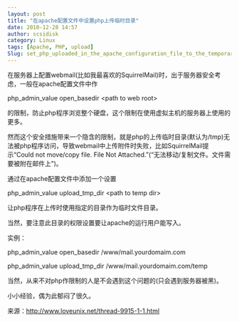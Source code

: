 ```yaml
---
layout: post
title: "在apache配置文件中设置php上传临时目录"
date: 2010-12-28 14:57
author: scsidisk
category: Linux
tags: [Apache, PHP, upload]
Slug: set_php_uploaded_in_the_apache_configuration_file_to_the_temporary_directory
---
```


在服务器上配置webmail(比如我最喜欢的SquirrelMail)时，出于服务器安全考虑，一般在apache配置文件中作

php\_admin\_value open\_basedir \<path to web root\>

的限制，防止php程序浏览整个硬盘，这个限制在使用虚拟主机的服务器上使用的更多。

然而这个安全措施带来一个隐含的限制，就是php的上传临时目录(默认为/tmp)无法被php程序访问，导致webmail中上传附件时失败，比如SquirrelMail提示“Could
not move/copy file. File Not
Attached.”(“无法移动/复制文件。文件需要被附在邮件上”)。

通过在apache配置文件中添加一个设置

php\_admin\_value upload\_tmp\_dir \<path to temp dir\>

让php程序在上传时使用指定的目录作为临时文件目录。

当然，要注意此目录的权限设置要让apache的运行用户能写入。

实例：

php\_admin\_value open\_basedir /www/mail.yourdomaim.com

php\_admin\_value upload\_tmp\_dir /www/mail.yourdomaim.com/temp

当然，从来不对php作限制的人是不会遇到这个问题的(只会遇到服务器被黑)。

小小经验，偶为此郁闷了很久。

来源：http://www.loveunix.net/thread-9915-1-1.html
